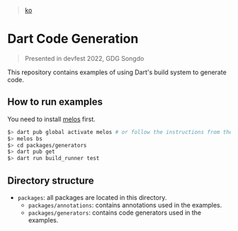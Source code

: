 > [ko](./README.md)

# Dart Code Generation

> Presented in devfest 2022, GDG Songdo

This repository contains examples of using Dart's build system to generate code.

## How to run examples

You need to install [melos](https://melos.invertase.dev/getting-started) first.

```bash
$> dart pub global activate melos # or follow the instructions from the link above
$> melos bs
$> cd packages/generators
$> dart pub get
$> dart run build_runner test
```

## Directory structure

- `packages`: all packages are located in this directory.
  - `packages/annotations`: contains annotations used in the examples.
  - `packages/generators`: contains code generators used in the examples.
